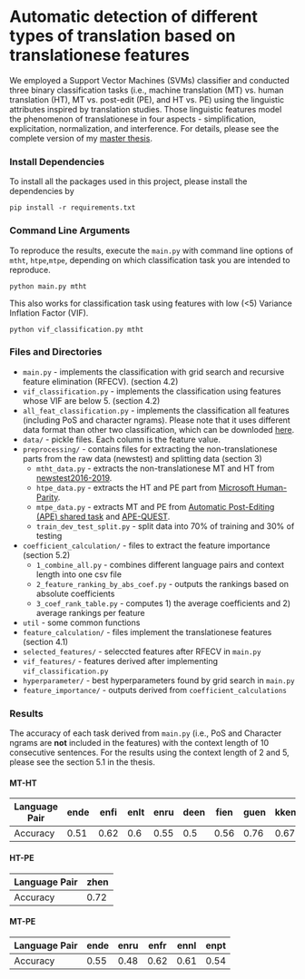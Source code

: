# Automatic detection of different types of translation based on translationese features

We employed a Support Vector Machines (SVMs) classifier and conducted three binary classification tasks (i.e., machine translation (MT) vs. human translation (HT), MT vs. post-edit (PE), and HT vs. PE) using the linguistic attributes inspired by translation studies. Those linguistic features model the phenomenon of translationese in four aspects - simplification, explicitation, normalization, and interference. For details, please see the complete version of my [master thesis](https://drive.google.com/file/d/1Xlr-K9PZ7IhBoB4Bm-k7ghXkvOegMauC/view?usp=sharing). 

### Install Dependencies

To install all the packages used in this project, please install the dependencies by

```
pip install -r requirements.txt
```


### Command Line Arguments 

To reproduce the results, execute the `main.py` with command line options of `mtht`, `htpe`,`mtpe`, depending on which classification task you are intended to reproduce.

```
python main.py mtht
```

This also works for classification task using features with low (<5) Variance Inflation Factor (VIF).

```
python vif_classification.py mtht
```

### Files and Directories

- `main.py` - implements the classification with grid search and recursive feature elimination (RFECV). (section 4.2)
- `vif_classification.py` -  implements the classification using features whose VIF are below 5. (section 4.2)
- `all_feat_classification.py` - implements the classification all features (including PoS and character ngrams). Please note that it uses different data format than other two classification, which can be downloded [here](https://drive.google.com/drive/folders/1UITeVlCnln1Lh4etldm30klvAe3NcL4_?usp=sharing).
- `data/` - pickle files. Each column is the feature value. 
- `preprocessing/` - contains files for extracting the non-translationese parts from the raw data (newstest) and splitting data (section 3)
   - `mtht_data.py` - extracts the non-translationese MT and HT from [newstest2016-2019](http://www.statmt.org/wmt19/results.html).
   - `htpe_data.py` - extracts the HT and PE part from [Microsoft Human-Parity](https://github.com/MicrosoftTranslator/Translator-HumanParityData). 
   - `mtpe_data.py` - extracts MT and PE from [Automatic Post-Editing (APE) shared task](http://www.statmt.org/wmt19/ape-task.html) and [APE-QUEST](https://ape-quest.eu/downloads/).
   - `train_dev_test_split.py` - split data into 70% of training and 30% of testing
- `coefficient_calculation/` - files to extract the feature importance (section 5.2)
   - `1_combine_all.py` - combines different language pairs and context length into one csv file
   - `2_feature_ranking_by_abs_coef.py` - outputs the rankings based on absolute coefficients 
   - `3_coef_rank_table.py` - computes 1) the average coefficients and 2) average rankings per feature 
- `util` - some common functions 
- `feature_calculation/` - files implement the translationese features (section 4.1)
- `selected_features/` - seleccted features after RFECV in `main.py`
- `vif_features/` - features derived after implementing `vif_classification.py`
- `hyperparameter/` - best hyperparameters found by grid search in `main.py`
- `feature_importance/` - outputs derived from `coefficient_calculations`

### Results
The accuracy of each task derived from `main.py` (i.e., PoS and Character ngrams are **not** included in the features) with the context length of 10 consecutive sentences. For the results using the context length of 2 and 5, please see the section 5.1 in the thesis. 

#### MT-HT 
Language Pair  | ende | enfi | enlt | enru | deen | fien | guen | kken | lten | ruen | zhen |
-------------- | ---- | ---- | ---- | ---- | ---- | ---- | ---- | ---- | ---- | ---- | ---- |
Accuracy       | 0.51 | 0.62 | 0.6 | 0.55 | 0.5 | 0.56 | 0.76 | 0.67 | 0.58 | 0.6 | 0.57 |          
 
#### HT-PE 

Language Pair  | zhen |
-------------- | ---- |
Accuracy  | 0.72 |

#### MT-PE
Language Pair  | ende | enru | enfr | ennl | enpt |
-------------- | ---- | ---- | ---- | ---- | ---- |
Accuracy       | 0.55 | 0.48 | 0.62 | 0.61 | 0.54 |
